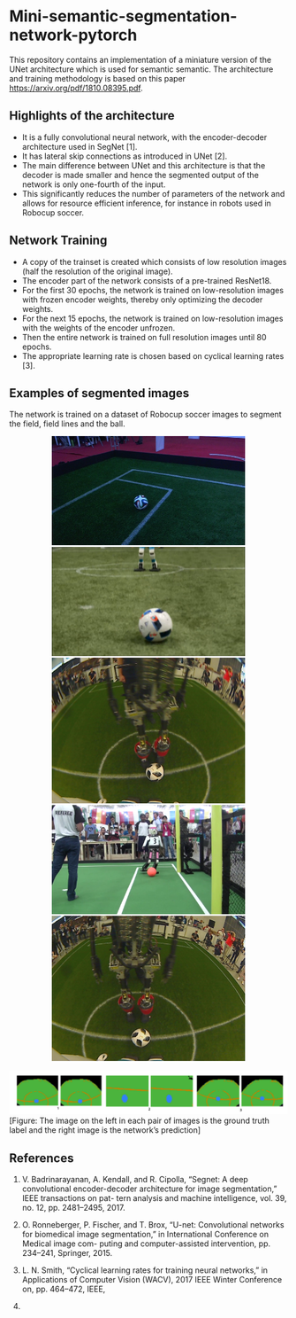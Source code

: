 # Mini-semantic-segmentation-network-pytorch
This repository contains an implementation of a miniature version of the UNet architecture which is used for semantic semantic.
The architecture and training methodology is based on this paper https://arxiv.org/pdf/1810.08395.pdf.

## Highlights of the architecture
* It is a fully convolutional neural network, with the encoder-decoder architecture used in SegNet [1].
* It has lateral skip connections as introduced in UNet [2].
* The main difference between UNet and this architecture is that the decoder is made smaller and hence the segmented output of the network is only one-fourth of the input.
* This significantly reduces the number of parameters of the network and allows for resource efficient inference, for instance in robots used in Robocup soccer.

## Network Training
* A copy of the trainset is created which consists of low resolution images (half the resolution of the original image).
* The encoder part of the network consists of a pre-trained ResNet18.
* For the first 30 epochs, the network is trained on low-resolution images with frozen encoder weights, thereby only optimizing the decoder weights.
* For the next 15 epochs, the network is trained on low-resolution images with the weights of the encoder unfrozen.
* Then the entire network is trained on full resolution images until 80 epochs.
* The appropriate learning rate is chosen based on cyclical learning rates [3].

## Examples of segmented images

The network is trained on a dataset of Robocup soccer images to segment the field, field lines and the ball.

<p align="center">
  <img src="./images/train_image1.jpg" width="350">
  <img src="./images/train_image2.png" width="350">
  <img src="./images/train_image3.jpg" width="350">
  <img src="./images/train_image4.png" width="350">
  <img src="./images/train_image5.jpg" width="350">
</p>

<img src="./images/output_example.png" width="900"/>
[Figure: The image on the left in each pair
of images is the ground truth label and the right image is the network’s
prediction]


## References
1. V. Badrinarayanan, A. Kendall, and R. Cipolla, “Segnet: A deep convolutional
encoder-decoder architecture for image segmentation,” IEEE transactions on pat-
tern analysis and machine intelligence, vol. 39, no. 12, pp. 2481–2495, 2017.

2. O. Ronneberger, P. Fischer, and T. Brox, “U-net: Convolutional networks for
biomedical image segmentation,” in International Conference on Medical image com-
puting and computer-assisted intervention, pp. 234–241, Springer, 2015.

3. L. N. Smith, “Cyclical learning rates for training neural networks,” in Applications of
Computer Vision (WACV), 2017 IEEE Winter Conference on, pp. 464–472, IEEE,
2017.

